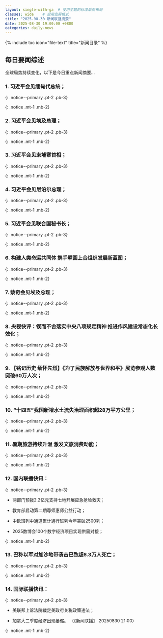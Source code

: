 ```yaml
---
layout: single-with-ga  # 使用主题的标准单页布局
classes: wide    # 启用宽屏模式
title: "2025-08-30 新闻联播摘要"
date: 2025-08-30 19:00:00 +0800
categories: daily-news
---
```


{% include toc icon="file-text" title="新闻目录" %}
   
## 每日要闻综述

全球局势持续变化，以下是今日重点新闻摘要...

### 1. 习近平会见缅甸代总统； 

{: .notice--primary .pt-2 .pb-3}

{: .notice .mt-1 .mb-2}

### 2. 习近平会见埃及总理； 

{: .notice--primary .pt-2 .pb-3}

{: .notice .mt-1 .mb-2}

### 3. 习近平会见柬埔寨首相； 

{: .notice--primary .pt-2 .pb-3}

{: .notice .mt-1 .mb-2}

### 4. 习近平会见尼泊尔总理； 

{: .notice--primary .pt-2 .pb-3}

{: .notice .mt-1 .mb-2}

### 5. 习近平会见联合国秘书长； 

{: .notice--primary .pt-2 .pb-3}

{: .notice .mt-1 .mb-2}

### 6. 构建人类命运共同体 携手擘画上合组织发展新蓝图； 

{: .notice--primary .pt-2 .pb-3}

{: .notice .mt-1 .mb-2}

### 7. 蔡奇会见埃及总理； 

{: .notice--primary .pt-2 .pb-3}

{: .notice .mt-1 .mb-2}

### 8. 央视快评：锲而不舍落实中央八项规定精神 推进作风建设常态化长效化； 

{: .notice--primary .pt-2 .pb-3}

{: .notice .mt-1 .mb-2}

### 9. 【铭记历史 缅怀先烈】《为了民族解放与世界和平》展览参观人数突破60万人次； 

{: .notice--primary .pt-2 .pb-3}

{: .notice .mt-1 .mb-2}

### 10. “十四五”我国新增水土流失治理面积超28万平方公里； 

{: .notice--primary .pt-2 .pb-3}

{: .notice .mt-1 .mb-2}

### 11. 暑期旅游持续升温 激发文旅消费动能； 

{: .notice--primary .pt-2 .pb-3}

{: .notice .mt-1 .mb-2}

### 12. 国内联播快讯： 

{: .notice--primary .pt-2 .pb-3}

- 两部门预拨2.2亿元支持七地开展应急抢险救灾；

- 教育部启动第二期尊师惠师公益行动；

- 中欧班列中通道累计通行班列今年突破2500列；

- 2025数博会100个数字经济项目实现供需对接；

{: .notice .mt-1 .mb-2}

### 13. 巴称以军对加沙地带袭击已致超6.3万人死亡； 

{: .notice--primary .pt-2 .pb-3}

{: .notice .mt-1 .mb-2}

### 14. 国际联播快讯： 

{: .notice--primary .pt-2 .pb-3}

- 美联邦上诉法院裁定美政府关税政策违法；

- 加拿大二季度经济出现萎缩。 （《新闻联播》 20250830 21:00）

{: .notice .mt-1 .mb-2}
